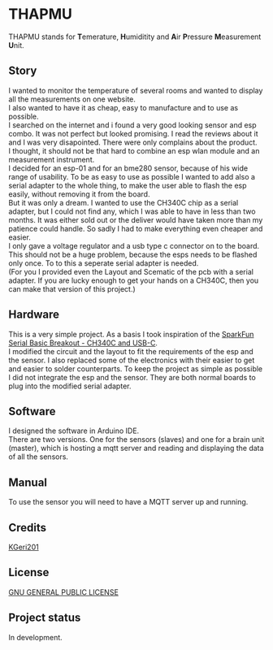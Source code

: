 # THAPMU
THAPMU stands for **T**emerature, **H**umiditity and **A**ir **P**ressure **M**easurement **U**nit.

## Story
I wanted to monitor the temperature of several rooms and wanted to display all the measurements on one website.  
I also wanted to have it as cheap, easy to manufacture and to use as possible.  
I searched on the internet and i found a very good looking sensor and esp combo.
It was not perfect but looked promising.
I read the reviews about it and I was very disapointed.
There were only complains about the product.  
I thought, it should not be that hard to combine an esp wlan module and an measurement instrument.  
I decided for an esp-01 and for an bme280 sensor, because of his wide range of usability.
To be as easy to use as possible I wanted to add also a serial adapter to the whole thing, to make the user able to flash the esp easily, without removing it from the board.  
But it was only a dream. I wanted to use the CH340C chip as a serial adapter, but I could not find any, which I was able to have in less than two months. It was either sold out or the deliver would have taken more than my patience could handle. So sadly I had to make everything even cheaper and easier.  
I only gave a voltage regulator and a usb type c connector on to the board. This should not be a huge problem, because the esps needs to be flashed only once. To to this a seperate serial adapter is needed.  
(For you I provided even the Layout and Scematic of the pcb with a serial adapter. If you are lucky enough to get your hands on a CH340C, then you can make that version of this project.)

## Hardware
This is a very simple project. As a basis I took inspiration of the [SparkFun Serial Basic Breakout - CH340C and USB-C](https://www.sparkfun.com/products/15096).  
I modified the circuit and the layout to fit the requirements of the esp and the sensor. I also replaced some of the electronics with their easier to get and easier to solder counterparts.
To keep the project as simple as possible I did not integrate the esp and the sensor.
They are both normal boards to plug into the modified serial adapter.

## Software
I designed the software in Arduino IDE.  
There are two versions. One for the sensors (slaves) and one for a brain unit (master), which is hosting a mqtt server and reading and displaying the data of all the sensors.

## Manual
To use the sensor you will need to have a MQTT server up and running.

## Credits
[KGeri201](https://github.com/KGeri201)

## License
[GNU GENERAL PUBLIC LICENSE](https://choosealicense.com/licenses/gpl-3.0/)

## Project status
In development.
